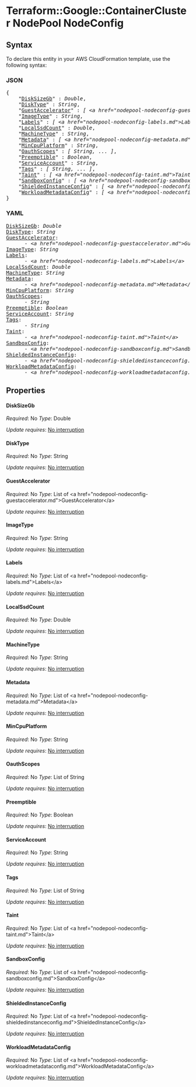 # Terraform::Google::ContainerCluster NodePool NodeConfig

## Syntax

To declare this entity in your AWS CloudFormation template, use the following syntax:

### JSON

<pre>
{
    "<a href="#disksizegb" title="DiskSizeGb">DiskSizeGb</a>" : <i>Double</i>,
    "<a href="#disktype" title="DiskType">DiskType</a>" : <i>String</i>,
    "<a href="#guestaccelerator" title="GuestAccelerator">GuestAccelerator</a>" : <i>[ &lt;a href=&#34;nodepool-nodeconfig-guestaccelerator.md&#34;&gt;GuestAccelerator&lt;/a&gt;, ... ]</i>,
    "<a href="#imagetype" title="ImageType">ImageType</a>" : <i>String</i>,
    "<a href="#labels" title="Labels">Labels</a>" : <i>[ &lt;a href=&#34;nodepool-nodeconfig-labels.md&#34;&gt;Labels&lt;/a&gt;, ... ]</i>,
    "<a href="#localssdcount" title="LocalSsdCount">LocalSsdCount</a>" : <i>Double</i>,
    "<a href="#machinetype" title="MachineType">MachineType</a>" : <i>String</i>,
    "<a href="#metadata" title="Metadata">Metadata</a>" : <i>[ &lt;a href=&#34;nodepool-nodeconfig-metadata.md&#34;&gt;Metadata&lt;/a&gt;, ... ]</i>,
    "<a href="#mincpuplatform" title="MinCpuPlatform">MinCpuPlatform</a>" : <i>String</i>,
    "<a href="#oauthscopes" title="OauthScopes">OauthScopes</a>" : <i>[ String, ... ]</i>,
    "<a href="#preemptible" title="Preemptible">Preemptible</a>" : <i>Boolean</i>,
    "<a href="#serviceaccount" title="ServiceAccount">ServiceAccount</a>" : <i>String</i>,
    "<a href="#tags" title="Tags">Tags</a>" : <i>[ String, ... ]</i>,
    "<a href="#taint" title="Taint">Taint</a>" : <i>[ &lt;a href=&#34;nodepool-nodeconfig-taint.md&#34;&gt;Taint&lt;/a&gt;, ... ]</i>,
    "<a href="#sandboxconfig" title="SandboxConfig">SandboxConfig</a>" : <i>[ &lt;a href=&#34;nodepool-nodeconfig-sandboxconfig.md&#34;&gt;SandboxConfig&lt;/a&gt;, ... ]</i>,
    "<a href="#shieldedinstanceconfig" title="ShieldedInstanceConfig">ShieldedInstanceConfig</a>" : <i>[ &lt;a href=&#34;nodepool-nodeconfig-shieldedinstanceconfig.md&#34;&gt;ShieldedInstanceConfig&lt;/a&gt;, ... ]</i>,
    "<a href="#workloadmetadataconfig" title="WorkloadMetadataConfig">WorkloadMetadataConfig</a>" : <i>[ &lt;a href=&#34;nodepool-nodeconfig-workloadmetadataconfig.md&#34;&gt;WorkloadMetadataConfig&lt;/a&gt;, ... ]</i>
}
</pre>

### YAML

<pre>
<a href="#disksizegb" title="DiskSizeGb">DiskSizeGb</a>: <i>Double</i>
<a href="#disktype" title="DiskType">DiskType</a>: <i>String</i>
<a href="#guestaccelerator" title="GuestAccelerator">GuestAccelerator</a>: <i>
      - &lt;a href=&#34;nodepool-nodeconfig-guestaccelerator.md&#34;&gt;GuestAccelerator&lt;/a&gt;</i>
<a href="#imagetype" title="ImageType">ImageType</a>: <i>String</i>
<a href="#labels" title="Labels">Labels</a>: <i>
      - &lt;a href=&#34;nodepool-nodeconfig-labels.md&#34;&gt;Labels&lt;/a&gt;</i>
<a href="#localssdcount" title="LocalSsdCount">LocalSsdCount</a>: <i>Double</i>
<a href="#machinetype" title="MachineType">MachineType</a>: <i>String</i>
<a href="#metadata" title="Metadata">Metadata</a>: <i>
      - &lt;a href=&#34;nodepool-nodeconfig-metadata.md&#34;&gt;Metadata&lt;/a&gt;</i>
<a href="#mincpuplatform" title="MinCpuPlatform">MinCpuPlatform</a>: <i>String</i>
<a href="#oauthscopes" title="OauthScopes">OauthScopes</a>: <i>
      - String</i>
<a href="#preemptible" title="Preemptible">Preemptible</a>: <i>Boolean</i>
<a href="#serviceaccount" title="ServiceAccount">ServiceAccount</a>: <i>String</i>
<a href="#tags" title="Tags">Tags</a>: <i>
      - String</i>
<a href="#taint" title="Taint">Taint</a>: <i>
      - &lt;a href=&#34;nodepool-nodeconfig-taint.md&#34;&gt;Taint&lt;/a&gt;</i>
<a href="#sandboxconfig" title="SandboxConfig">SandboxConfig</a>: <i>
      - &lt;a href=&#34;nodepool-nodeconfig-sandboxconfig.md&#34;&gt;SandboxConfig&lt;/a&gt;</i>
<a href="#shieldedinstanceconfig" title="ShieldedInstanceConfig">ShieldedInstanceConfig</a>: <i>
      - &lt;a href=&#34;nodepool-nodeconfig-shieldedinstanceconfig.md&#34;&gt;ShieldedInstanceConfig&lt;/a&gt;</i>
<a href="#workloadmetadataconfig" title="WorkloadMetadataConfig">WorkloadMetadataConfig</a>: <i>
      - &lt;a href=&#34;nodepool-nodeconfig-workloadmetadataconfig.md&#34;&gt;WorkloadMetadataConfig&lt;/a&gt;</i>
</pre>

## Properties

#### DiskSizeGb

_Required_: No
_Type_: Double

_Update requires_: [No interruption](https://docs.aws.amazon.com/AWSCloudFormation/latest/UserGuide/using-cfn-updating-stacks-update-behaviors.html#update-no-interrupt)

#### DiskType

_Required_: No
_Type_: String

_Update requires_: [No interruption](https://docs.aws.amazon.com/AWSCloudFormation/latest/UserGuide/using-cfn-updating-stacks-update-behaviors.html#update-no-interrupt)

#### GuestAccelerator

_Required_: No
_Type_: List of &lt;a href=&#34;nodepool-nodeconfig-guestaccelerator.md&#34;&gt;GuestAccelerator&lt;/a&gt;

_Update requires_: [No interruption](https://docs.aws.amazon.com/AWSCloudFormation/latest/UserGuide/using-cfn-updating-stacks-update-behaviors.html#update-no-interrupt)

#### ImageType

_Required_: No
_Type_: String

_Update requires_: [No interruption](https://docs.aws.amazon.com/AWSCloudFormation/latest/UserGuide/using-cfn-updating-stacks-update-behaviors.html#update-no-interrupt)

#### Labels

_Required_: No
_Type_: List of &lt;a href=&#34;nodepool-nodeconfig-labels.md&#34;&gt;Labels&lt;/a&gt;

_Update requires_: [No interruption](https://docs.aws.amazon.com/AWSCloudFormation/latest/UserGuide/using-cfn-updating-stacks-update-behaviors.html#update-no-interrupt)

#### LocalSsdCount

_Required_: No
_Type_: Double

_Update requires_: [No interruption](https://docs.aws.amazon.com/AWSCloudFormation/latest/UserGuide/using-cfn-updating-stacks-update-behaviors.html#update-no-interrupt)

#### MachineType

_Required_: No
_Type_: String

_Update requires_: [No interruption](https://docs.aws.amazon.com/AWSCloudFormation/latest/UserGuide/using-cfn-updating-stacks-update-behaviors.html#update-no-interrupt)

#### Metadata

_Required_: No
_Type_: List of &lt;a href=&#34;nodepool-nodeconfig-metadata.md&#34;&gt;Metadata&lt;/a&gt;

_Update requires_: [No interruption](https://docs.aws.amazon.com/AWSCloudFormation/latest/UserGuide/using-cfn-updating-stacks-update-behaviors.html#update-no-interrupt)

#### MinCpuPlatform

_Required_: No
_Type_: String

_Update requires_: [No interruption](https://docs.aws.amazon.com/AWSCloudFormation/latest/UserGuide/using-cfn-updating-stacks-update-behaviors.html#update-no-interrupt)

#### OauthScopes

_Required_: No
_Type_: List of String

_Update requires_: [No interruption](https://docs.aws.amazon.com/AWSCloudFormation/latest/UserGuide/using-cfn-updating-stacks-update-behaviors.html#update-no-interrupt)

#### Preemptible

_Required_: No
_Type_: Boolean

_Update requires_: [No interruption](https://docs.aws.amazon.com/AWSCloudFormation/latest/UserGuide/using-cfn-updating-stacks-update-behaviors.html#update-no-interrupt)

#### ServiceAccount

_Required_: No
_Type_: String

_Update requires_: [No interruption](https://docs.aws.amazon.com/AWSCloudFormation/latest/UserGuide/using-cfn-updating-stacks-update-behaviors.html#update-no-interrupt)

#### Tags

_Required_: No
_Type_: List of String

_Update requires_: [No interruption](https://docs.aws.amazon.com/AWSCloudFormation/latest/UserGuide/using-cfn-updating-stacks-update-behaviors.html#update-no-interrupt)

#### Taint

_Required_: No
_Type_: List of &lt;a href=&#34;nodepool-nodeconfig-taint.md&#34;&gt;Taint&lt;/a&gt;

_Update requires_: [No interruption](https://docs.aws.amazon.com/AWSCloudFormation/latest/UserGuide/using-cfn-updating-stacks-update-behaviors.html#update-no-interrupt)

#### SandboxConfig

_Required_: No
_Type_: List of &lt;a href=&#34;nodepool-nodeconfig-sandboxconfig.md&#34;&gt;SandboxConfig&lt;/a&gt;

_Update requires_: [No interruption](https://docs.aws.amazon.com/AWSCloudFormation/latest/UserGuide/using-cfn-updating-stacks-update-behaviors.html#update-no-interrupt)

#### ShieldedInstanceConfig

_Required_: No
_Type_: List of &lt;a href=&#34;nodepool-nodeconfig-shieldedinstanceconfig.md&#34;&gt;ShieldedInstanceConfig&lt;/a&gt;

_Update requires_: [No interruption](https://docs.aws.amazon.com/AWSCloudFormation/latest/UserGuide/using-cfn-updating-stacks-update-behaviors.html#update-no-interrupt)

#### WorkloadMetadataConfig

_Required_: No
_Type_: List of &lt;a href=&#34;nodepool-nodeconfig-workloadmetadataconfig.md&#34;&gt;WorkloadMetadataConfig&lt;/a&gt;

_Update requires_: [No interruption](https://docs.aws.amazon.com/AWSCloudFormation/latest/UserGuide/using-cfn-updating-stacks-update-behaviors.html#update-no-interrupt)


